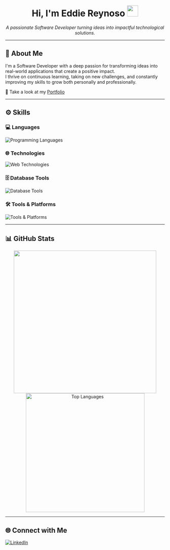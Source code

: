 <h1 align="center"><b>Hi, I'm Eddie Reynoso</b> <img src="https://media.giphy.com/media/hvRJCLFzcasrR4ia7z/giphy.gif" width="35"></h1>

<p align="center">
  <i>A passionate Software Developer turning ideas into impactful technological solutions.</i>
</p>

---

## 🧠 About Me

I'm a Software Developer with a deep passion for transforming ideas into real-world applications that create a positive impact.  
I thrive on continuous learning, taking on new challenges, and constantly improving my skills to grow both personally and professionally.

🔗 Take a look at my [Portfolio](https://eddiereynoso.vercel.app/)

---

## ⚙️ Skills

<p align="center">

### 💻 Languages
<img src="https://skillicons.dev/icons?i=cs,typescript,java,python" alt="Programming Languages" />

### 🌐 Technologies
<img src="https://skillicons.dev/icons?i=nextjs,react,angular,django,dotnet,spring,astro,android" alt="Web Technologies" />

### 🗄️ Database Tools
<img src="https://skillicons.dev/icons?i=postgres,supabase" alt="Database Tools" />

### 🛠️ Tools & Platforms
<img src="https://skillicons.dev/icons?i=git,github,bitbucket,docker" alt="Tools & Platforms" />

</p>

---

## 📊 GitHub Stats

<div align="center">
  <a href="https://github.com/EddieReynosoR">
    <img src="https://github-readme-stats.vercel.app/api?username=EddieReynosoR&include_all_commits=true&count_private=true&show_icons=true&line_height=20&title_color=7A7ADB&icon_color=2234AE&text_color=D3D3D3&bg_color=0,000000,130F40" width="450"/>
    <img src="https://github-readme-stats.vercel.app/api/top-langs?username=EddieReynosoR&show_icons=true&locale=en&layout=compact&line_height=20&title_color=7A7ADB&icon_color=2234AE&text_color=D3D3D3&bg_color=0,000000,130F40" width="375" alt="Top Languages"/>
  </a>
</div>

---

## 🌐 Connect with Me

<a href="https://www.linkedin.com/in/eduardo-reynoso-8a9590280/" target="_blank">
  <img src="https://img.shields.io/badge/LinkedIn%20-%20Eduardo%20Reynoso%20Rosales-405DE6?style=for-the-badge&logo=linkedin&logoColor=white" alt="LinkedIn"/>
</a>

